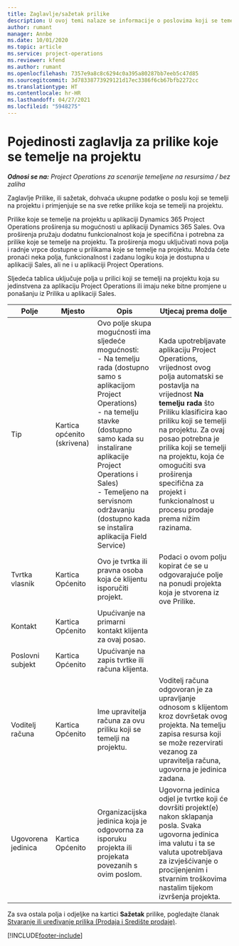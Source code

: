 ```yaml
---
title: Zaglavlje/sažetak prilike
description: U ovoj temi nalaze se informacije o poslovima koji se temelje na projektu i redcima prilike koji se temelje na projektu.
author: rumant
manager: Annbe
ms.date: 10/01/2020
ms.topic: article
ms.service: project-operations
ms.reviewer: kfend
ms.author: rumant
ms.openlocfilehash: 7357e9a8c8c6294c0a395a80287bb7eeb5c47d85
ms.sourcegitcommit: 3d78338773929121d17ec3386f6cb67bfb2272cc
ms.translationtype: HT
ms.contentlocale: hr-HR
ms.lasthandoff: 04/27/2021
ms.locfileid: "5948275"
---
```

# <a name="header-details-for-project-based-opportunities"></a>Pojedinosti zaglavlja za prilike koje se temelje na projektu

_**Odnosi se na:** Project Operations za scenarije temeljene na resursima / bez zaliha_


Zaglavlje Prilike, ili sažetak, dohvaća ukupne podatke o poslu koji se temelji na projektu i primjenjuje se na sve retke prilike koja se temelji na projektu.

Prilike koje se temelje na projektu u aplikaciji Dynamics 365 Project Operations proširenja su mogućnosti u aplikaciji Dynamics 365 Sales. Ova proširenja pružaju dodatnu funkcionalnost koja je specifična i potrebna za prilike koje se temelje na projektu. Ta proširenja mogu uključivati nova polja i radnje vrpce dostupne u prilikama koje se temelje na projektu. Možda ćete pronaći neka polja, funkcionalnost i zadanu logiku koja je dostupna u aplikaciji Sales, ali ne i u aplikaciji Project Operations.

Sljedeća tablica uključuje polja u prilici koji se temelji na projektu koja su jedinstvena za aplikaciju Project Operations ili imaju neke bitne promjene u ponašanju iz Prilika u aplikaciji Sales.

| **Polje** | **Mjesto** | **Opis** | **Utjecaj prema dolje** |
| --- | --- | --- | --- |
| Tip | Kartica općenito (skrivena) | Ovo polje skupa mogućnosti ima sljedeće mogućnosti:</br>- Na temelju rada (dostupno samo s aplikacijom Project Operations)</br>- na temelju stavke (dostupno samo kada su instalirane aplikacije Project Operations i Sales)</br>- Temeljeno na servisnom održavanju (dostupno kada se instalira aplikacija Field Service) | Kada upotrebljavate aplikaciju Project Operations, vrijednost ovog polja automatski se postavlja na vrijednost **Na temelju rada** što Priliku klasificira kao priliku koji se temelji na projektu. Za ovaj posao potrebna je prilika koji se temelji na projektu, koja će omogućiti sva proširenja specifična za projekt i funkcionalnost u procesu prodaje prema nižim razinama. |
| Tvrtka vlasnik | Kartica Općenito | Ovo je tvrtka ili pravna osoba koja će klijentu isporučiti projekt. | Podaci o ovom polju kopirat će se u odgovarajuće polje na ponudi projekta koja je stvorena iz ove Prilike. |
| Kontakt | Kartica Općenito | Upućivanje na primarni kontakt klijenta za ovaj posao. | |
| Poslovni subjekt | Kartica Općenito | Upućivanje na zapis tvrtke ili računa klijenta. | |
| Voditelj računa | Kartica Općenito | Ime upravitelja računa za ovu priliku koji se temelji na projektu. | Voditelj računa odgovoran je za upravljanje odnosom s klijentom kroz dovršetak ovog projekta. Na temelju zapisa resursa koji se može rezervirati vezanog za upravitelja računa, ugovorna je jedinica zadana. |
| Ugovorena jedinica | Kartica Općenito | Organizacijska jedinica koja je odgovorna za isporuku projekta ili projekata povezanih s ovim poslom. | Ugovorna jedinica odjel je tvrtke koji će dovršiti projekt(e) nakon sklapanja posla. Svaka ugovorna jedinica ima valutu i ta se valuta upotrebljava za izvješćivanje o procijenjenim i stvarnim troškovima nastalim tijekom izvršenja projekta. |

Za sva ostala polja i odjeljke na kartici **Sažetak** prilike, pogledajte članak [Stvaranje ili uređivanje prilika (Prodaja i Središte prodaje)](/dynamics365/sales-enterprise/create-edit-opportunity-sales).


[!INCLUDE[footer-include](../includes/footer-banner.md)]

